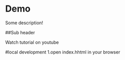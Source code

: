 # Demo

Some description! 

##Sub header

Watch tutorial on youtube

#local development
1.open index.hhtml in your browser